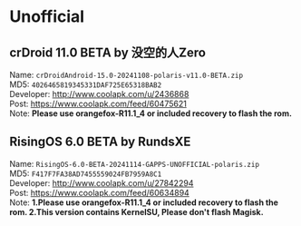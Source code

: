 # Unofficial  

## crDroid 11.0 BETA by 没空的人Zero  
Name: `crDroidAndroid-15.0-20241108-polaris-v11.0-BETA.zip`  
MD5: `4026465819345331DAF725E65318BAB2`  
Developer: http://www.coolapk.com/u/2436868  
Post: https://www.coolapk.com/feed/60475621  
Note: **Please use orangefox-R11.1_4 or included recovery to flash the rom.**

## RisingOS 6.0 BETA by RundsXE
Name: `RisingOS-6.0-BETA-20241114-GAPPS-UNOFFICIAL-polaris.zip`  
MD5: `F417F7FA38AD7455559024FB7959A8C1`  
Developer: http://www.coolapk.com/u/27842294  
Post: https://www.coolapk.com/feed/60634894  
Note: **1.Please use orangefox-R11.1_4 or included recovery to flash the rom. 
	2.This version contains KernelSU, Please don't flash Magisk.**
